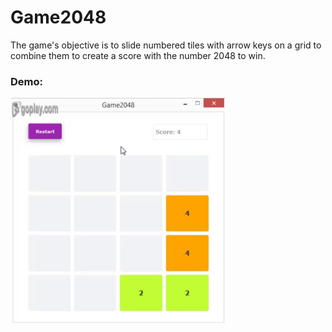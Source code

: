 Game2048
========
The game's objective is to slide numbered tiles with arrow keys on a grid to combine them to create a score with the number 2048 to win.
### Demo:
![alt text](https://github.com/naeemkhan12/Game2048/blob/master/src/resources/images/giphy.gif "Demo Gif")



